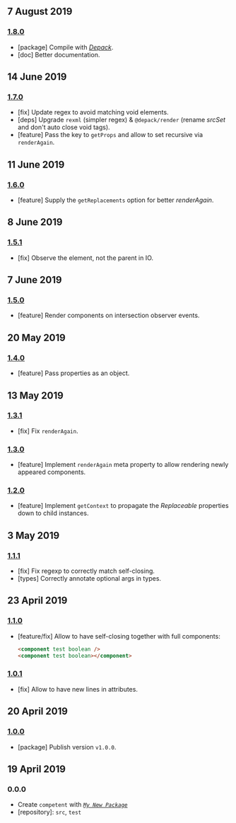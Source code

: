 ## 7 August 2019

### [1.8.0](https://github.com/artdecocode/competent/compare/v1.7.0...v1.8.0)

- [package] Compile with [_Depack_](https://compiler.page).
- [doc] Better documentation.

## 14 June 2019

### [1.7.0](https://github.com/artdecocode/competent/compare/v1.6.0...v1.7.0)

- [fix] Update regex to avoid matching void elements.
- [deps] Upgrade `rexml` (simpler regex) & `@depack/render` (rename _srcSet_ and don't auto close void tags).
- [feature] Pass the key to `getProps` and allow to set recursive via `renderAgain`.

## 11 June 2019

### [1.6.0](https://github.com/artdecocode/competent/compare/v1.5.1...v1.6.0)

- [feature] Supply the `getReplacements` option for better _renderAgain_.

## 8 June 2019

### [1.5.1](https://github.com/artdecocode/competent/compare/v1.5.0...v1.5.1)

- [fix] Observe the element, not the parent in IO.

## 7 June 2019

### [1.5.0](https://github.com/artdecocode/competent/compare/v1.4.0...v1.5.0)

- [feature] Render components on intersection observer events.

## 20 May 2019

### [1.4.0](https://github.com/artdecocode/competent/compare/v1.3.1...v1.4.0)

- [feature] Pass properties as an object.

## 13 May 2019

### [1.3.1](https://github.com/artdecocode/competent/compare/v1.3.0...v1.3.1)

- [fix] Fix `renderAgain`.

### [1.3.0](https://github.com/artdecocode/competent/compare/v1.2.0...v1.3.0)

- [feature] Implement `renderAgain` meta property to allow rendering newly appeared components.

### [1.2.0](https://github.com/artdecocode/competent/compare/v1.1.1...v1.2.0)

- [feature] Implement `getContext` to propagate the _Replaceable_ properties down to child instances.

## 3 May 2019

### [1.1.1](https://github.com/artdecocode/competent/compare/v1.1.0...v1.1.1)

- [fix] Fix regexp to correctly match self-closing.
- [types] Correctly annotate optional args in types.

## 23 April 2019

### [1.1.0](https://github.com/artdecocode/competent/compare/v1.0.1...v1.1.0)

- [feature/fix] Allow to have self-closing together with full components:
    ```html
    <component test boolean />
    <component test boolean></component>
  ```

### [1.0.1](https://github.com/artdecocode/competent/compare/v1.0.0...v1.0.1)

- [fix] Allow to have new lines in attributes.

## 20 April 2019

### [1.0.0](https://github.com/artdecocode/competent/compare/v0.0.0-pre...v1.0.0)

- [package] Publish version `v1.0.0`.

## 19 April 2019

### 0.0.0

- Create `competent` with _[`My New Package`](https://mnpjs.org)_
- [repository]: `src`, `test`